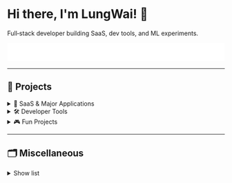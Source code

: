 # Hi there, I'm LungWai! 👋

Full‑stack developer building SaaS, dev tools, and ML experiments.

<p align="center">
  <img src="./assets/typing.svg" alt="Typing SVG"/>
</p>

---

## 🧭 Projects

<details>
  <summary>🚀 SaaS & Major Applications</summary>
  <br/>
  <details>
    <summary>✅ Completed</summary>
    <br/>
    <table style="table-layout: fixed; width: 100%;">
      <colgroup>
        <col style="width: 45%;">
        <col style="width: 15%;">
        <col style="width: 20%;">
        <col style="width: 20%;">
      </colgroup>
      <thead>
        <tr>
          <th align="left">Project</th>
          <th align="left">Visibility</th>
          <th align="left">Deployment</th>
          <th align="left">Description</th>
        </tr>
      </thead>
      <tbody>
        <!-- GENERATED: SAAS_COMPLETED START (edit in LungWai/projects.json) -->
        <tr><td><a href="https://github.com/LungWai/Githubuilder"><strong>Githubuilder</strong></a></td><td>🌐 Public</td><td><a href="www.githubuilder.com">site</a></td><td>An automated platform that streamlines repository creation and profile building</td></tr>
        <tr><td><a href="https://github.com/LungWai/sw128lab"><strong>sw128lab</strong></a></td><td>🌐 Public</td><td><a href="None">site</a></td><td>1</td></tr>
        <tr><td><a href="https://github.com/LungWai/1000-saas"><strong>1000-saas</strong></a></td><td>🌐 Public</td><td><a href="None">site</a></td><td>—</td></tr>
        <tr><td><a href="https://github.com/LungWai/qrgen"><strong>qrgen</strong></a></td><td>🌐 Public</td><td><a href="None">site</a></td><td>—</td></tr>
        <tr><td><a href="https://github.com/LungWai/EarningFast"><strong>EarningFast</strong></a></td><td>🌐 Public</td><td><a href="None">site</a></td><td>1</td></tr>
        <tr><td><a href="https://github.com/LungWai/outputCursorExtensionv2"><strong>outputCursorExtensionv2</strong></a></td><td>🌐 Public</td><td><a href="None">site</a></td><td>—</td></tr>
        <!-- GENERATED: SAAS_COMPLETED END -->
      </tbody>
    </table>
  </details>
  <details>
    <summary>🚧 In Progress</summary>
    <br/>
    <table style="table-layout: fixed; width: 100%;">
      <colgroup>
        <col style="width: 45%;">
        <col style="width: 15%;">
        <col style="width: 20%;">
        <col style="width: 20%;">
      </colgroup>
      <thead>
        <tr>
          <th align="left">Project</th>
          <th align="left">Visibility</th>
          <th align="left">Deployment</th>
          <th align="left">Description</th>
        </tr>
      </thead>
          <tbody>
      <!-- GENERATED: SAAS_IN_PROGRESS START (edit in LungWai/projects.json) -->
        <tr><td><a href="https://github.com/LungWai/easystatement"><strong>easystatement</strong></a></td><td>🌐 Public</td><td><a href="None">site</a></td><td>—</td></tr>
        <tr><td><a href="https://github.com/LungWai/salary-estimator"><strong>salary-estimator</strong></a></td><td>🌐 Public</td><td><a href="None">site</a></td><td>—</td></tr>
        <tr><td><a href="https://github.com/LungWai/mcp-notification-server"><strong>mcp-notification-server</strong></a></td><td>🌐 Public</td><td><a href="None">site</a></td><td>—</td></tr>
        <tr><td><a href="https://github.com/LungWai/winpreview"><strong>winpreview</strong></a></td><td>🌐 Public</td><td><a href="None">site</a></td><td>—</td></tr>
        <tr><td><a href="https://github.com/LungWai/trendSite2"><strong>trendSite2</strong></a></td><td>🌐 Public</td><td><a href="None">site</a></td><td>—</td></tr>
        <tr><td><a href="https://github.com/LungWai/mcpfast"><strong>mcpfast</strong></a></td><td>🌐 Public</td><td><a href="None">site</a></td><td>—</td></tr>
        <tr><td><a href="https://github.com/LungWai/draw-and-guess"><strong>draw-and-guess</strong></a></td><td>🌐 Public</td><td><a href="None">site</a></td><td>—</td></tr>
        <tr><td><a href="https://github.com/LungWai/memecoinfast"><strong>memecoinfast</strong></a></td><td>🌐 Public</td><td><a href="None">site</a></td><td>—</td></tr>
        <tr><td><a href="https://github.com/LungWai/sideView2"><strong>sideView2</strong></a></td><td>🌐 Public</td><td><a href="None">site</a></td><td>—</td></tr>
        <tr><td><a href="https://github.com/LungWai/personalprompt"><strong>personalprompt</strong></a></td><td>🌐 Public</td><td><a href="None">site</a></td><td>—</td></tr>
        <tr><td><a href="https://github.com/LungWai/simple-licensing-module"><strong>simple-licensing-module</strong></a></td><td>🌐 Public</td><td><a href="None">site</a></td><td>—</td></tr>
        <tr><td><a href="https://github.com/LungWai/project-bolt-flood-puzzle"><strong>project-bolt-flood-puzzle</strong></a></td><td>🌐 Public</td><td><a href="None">site</a></td><td>—</td></tr>
        <tr><td><a href="https://github.com/LungWai/project-bolt-aiImageDetector"><strong>project-bolt-aiImageDetector</strong></a></td><td>🌐 Public</td><td><a href="None">site</a></td><td>—</td></tr>
        <tr><td><a href="https://github.com/LungWai/ChatAppTemplate"><strong>ChatAppTemplate</strong></a></td><td>🌐 Public</td><td><a href="None">site</a></td><td>—</td></tr>
        <!-- GENERATED: SAAS_IN_PROGRESS END -->
    </tbody>
    </table>
  </details>
</details>

<details>
  <summary>🛠️ Developer Tools</summary>
  <br/>
  <table style="table-layout: fixed; width: 100%;">
    <colgroup>
      <col style="width: 45%;">
      <col style="width: 15%;">
      <col style="width: 20%;">
      <col style="width: 20%;">
    </colgroup>
    <thead>
      <tr>
        <th align="left">Project</th>
        <th align="left">Visibility</th>
        <th align="left">Deployment</th>
        <th align="left">Description</th>
      </tr>
    </thead>
    <tbody>
      <!-- GENERATED: DEV_TOOLS START (edit in LungWai/projects.json) -->
        <tr><td><a href="https://github.com/LungWai/jobfinder"><strong>jobfinder</strong></a></td><td>🌐 Public</td><td><a href="None">site</a></td><td>—</td></tr>
        <tr><td><a href="https://github.com/LungWai/rclone"><strong>rclone</strong></a></td><td>🌐 Public</td><td><a href="None">site</a></td><td>—</td></tr>
        <tr><td><a href="https://github.com/LungWai/vm-tools"><strong>vm-tools</strong></a></td><td>🌐 Public</td><td><a href="None">site</a></td><td>—</td></tr>
        <tr><td><a href="https://github.com/LungWai/2FAuth"><strong>2FAuth</strong></a></td><td>🌐 Public</td><td><a href="None">site</a></td><td>—</td></tr>
        <tr><td><a href="https://github.com/LungWai/userscript-series"><strong>userscript-series</strong></a></td><td>🌐 Public</td><td><a href="None">site</a></td><td>—</td></tr>
        <tr><td><a href="https://github.com/LungWai/L2do-export"><strong>L2do-export</strong></a></td><td>🌐 Public</td><td><a href="None">site</a></td><td>—</td></tr>
        <tr><td><a href="https://github.com/LungWai/tgcrawl"><strong>tgcrawl</strong></a></td><td>🌐 Public</td><td><a href="None">site</a></td><td>—</td></tr>
        <tr><td><a href="https://github.com/LungWai/datastruct-visualizer"><strong>datastruct-visualizer</strong></a></td><td>🌐 Public</td><td><a href="None">site</a></td><td>—</td></tr>
        <tr><td><a href="https://github.com/LungWai/markdown2webpage"><strong>markdown2webpage</strong></a></td><td>🌐 Public</td><td><a href="None">site</a></td><td>—</td></tr>
        <tr><td><a href="https://github.com/LungWai/boltnew2api"><strong>boltnew2api</strong></a></td><td>🌐 Public</td><td><a href="None">site</a></td><td>—</td></tr>
        <tr><td><a href="https://github.com/LungWai/OutlookManager"><strong>OutlookManager</strong></a></td><td>🌐 Public</td><td><a href="None">site</a></td><td>—</td></tr>
        <tr><td><a href="https://github.com/LungWai/new-api"><strong>new-api</strong></a></td><td>🌐 Public</td><td><a href="None">site</a></td><td>—</td></tr>
        <tr><td><a href="https://github.com/LungWai/gemini-balance"><strong>gemini-balance</strong></a></td><td>🌐 Public</td><td><a href="None">site</a></td><td>—</td></tr>
        <tr><td><a href="https://github.com/LungWai/Song-downloader"><strong>Song-downloader</strong></a></td><td>🌐 Public</td><td><a href="None">site</a></td><td>—</td></tr>
        <tr><td><a href="https://github.com/LungWai/youtubeDL"><strong>youtubeDL</strong></a></td><td>🌐 Public</td><td><a href="None">site</a></td><td>—</td></tr>
        <!-- GENERATED: DEV_TOOLS END -->
    </tbody>
  </table>
</details>

<details>
  <summary>🎮 Fun Projects</summary>
  <br/>
  <table style="table-layout: fixed; width: 100%;">
    <colgroup>
      <col style="width: 45%;">
      <col style="width: 15%;">
      <col style="width: 20%;">
      <col style="width: 20%;">
    </colgroup>
    <thead>
      <tr>
        <th align="left">Project</th>
        <th align="left">Visibility</th>
        <th align="left">Deployment</th>
        <th align="left">Description</th>
      </tr>
    </thead>
    <tbody>
      <!-- GENERATED: FUN_PROJECTS START (edit in LungWai/projects.json) -->
        <tr><td><a href="https://github.com/LungWai/Love-letter"><strong>Love-letter</strong></a></td><td>🌐 Public</td><td><a href="None">site</a></td><td>—</td></tr>
        <tr><td><a href="https://github.com/LungWai/vid-promptor"><strong>vid-promptor</strong></a></td><td>🌐 Public</td><td><a href="None">site</a></td><td>—</td></tr>
        <tr><td><a href="https://github.com/LungWai/userscript2extension"><strong>userscript2extension</strong></a></td><td>🌐 Public</td><td><a href="None">site</a></td><td>—</td></tr>
        <tr><td><a href="https://github.com/LungWai/cloth-sell"><strong>cloth-sell</strong></a></td><td>🌐 Public</td><td><a href="None">site</a></td><td>—</td></tr>
        <tr><td><a href="None"><strong>indi-selling-large</strong></a></td><td>🔒 Private</td><td><a href="None">site</a></td><td>—</td></tr>
        <tr><td><a href="https://github.com/LungWai/ngo-site"><strong>ngo-site</strong></a></td><td>🌐 Public</td><td><a href="None">site</a></td><td>—</td></tr>
        <tr><td><a href="https://github.com/LungWai/llm-poison"><strong>llm-poison</strong></a></td><td>🌐 Public</td><td><a href="None">site</a></td><td>—</td></tr>
        <tr><td><a href="https://github.com/LungWai/debridDownloader"><strong>debridDownloader</strong></a></td><td>🌐 Public</td><td><a href="None">site</a></td><td>—</td></tr>
        <!-- GENERATED: FUN_PROJECTS END -->
    </tbody>
  </table>
</details>

---

## 🗂️ Miscellaneous

<details>
  <summary>Show list</summary>
  <br/>
  <ul>
    <li><a href="https://github.com/LungWai/rclone"><strong>rclone</strong></a> 🌐</li>
    <li><a href="https://github.com/LungWai/nerfies"><strong>nerfies</strong></a> 🌐</li>
    <li><a href="https://github.com/LungWai/LungWai"><strong>LungWai</strong></a></li>
    <li><a href="https://github.com/LungWai/vite-react"><strong>vite-react</strong></a></li>
    <li><a href="https://github.com/LungWai/vibecode-video-material"><strong>vibecode-video-material</strong></a></li>
    <li><a href="https://github.com/LungWai/option-video-raw"><strong>option-video-raw</strong></a></li>
    <li><a href="https://github.com/LungWai/clove"><strong>clove</strong></a></li>
    <li><a href="https://github.com/LungWai/tempe"><strong>tempe</strong></a></li>
    <li><a href="https://github.com/LungWai/cdk"><strong>cdk</strong></a></li>
    <li><a href="https://github.com/LungWai/profileTemplate"><strong>profileTemplate</strong></a></li>
    <li><a href="https://github.com/LungWai/minecraft-mcp"><strong>minecraft-mcp</strong></a> 🌐</li>
    <li><a href="https://github.com/LungWai/audiopipe"><strong>audiopipe</strong></a></li>
    <li><a href="https://github.com/LungWai/SuperClaude"><strong>SuperClaude</strong></a> 🌐</li>
    <li><a href="https://github.com/LungWai/tgService"><strong>tgService</strong></a></li>
    <li><a href="https://github.com/LungWai/avatarfast"><strong>avatarfast</strong></a></li>
    <li><a href="https://github.com/LungWai/futu-bot"><strong>futu-bot</strong></a></li>
    <li><a href="https://github.com/LungWai/gemini-playground"><strong>gemini-playground</strong></a></li>
    <li><a href="https://github.com/LungWai/video2txt"><strong>video2txt</strong></a> 🌐</li>
    <li><a href="https://github.com/LungWai/trademark_fake_api"><strong>trademark_fake_api</strong></a> 🌐</li>
    <li><a href="https://github.com/LungWai/trademark_advisory_ui"><strong>trademark_advisory_ui</strong></a> 🌐</li>
    <li><a href="https://github.com/LungWai/telegramPlayground"><strong>telegramPlayground</strong></a> 🌐</li>
    <li><a href="https://github.com/LungWai/Trademark_re"><strong>Trademark_re</strong></a> 🌐</li>
    <li><a href="https://github.com/LungWai/TrademarkSpider"><strong>TrademarkSpider</strong></a> 🌐</li>
    <li><a href="https://github.com/LungWai/TrademarkLandingPage"><strong>TrademarkLandingPage</strong></a> 🌐</li>
    <li><a href="https://github.com/LungWai/MarkSixVisualization"><strong>MarkSixVisualization</strong></a> 🌐</li>
    <li><a href="https://github.com/LungWai/GitHub_Graph"><strong>GitHub_Graph</strong></a> 🌐</li>
    <li><a href="https://github.com/LungWai/AnalyticStock"><strong>AnalyticStock</strong></a> 🌐</li>
    <li><a href="https://github.com/LungWai/Trademark_re_reserve"><strong>Trademark_re_reserve</strong></a> 🌐</li>
    <li><a href="https://github.com/LungWai/fileTransfer"><strong>fileTransfer</strong></a> 🌐</li>
    <li><a href="https://github.com/LungWai/Trademark_data_processing"><strong>Trademark_data_processing</strong></a> 🌐</li>
    <li><a href="https://github.com/LungWai/udemy_streamlit"><strong>udemy_streamlit</strong></a> 🌐</li>
    <li><a href="https://github.com/LungWai/TextDigestor_obs"><strong>TextDigestor_obs</strong></a> 🌐</li>
    <li><a href="https://github.com/LungWai/telegram_media_downloader"><strong>telegram_media_downloader</strong></a> 🌐</li>
    <li><a href="https://github.com/LungWai/perfect"><strong>perfect</strong></a> 🌐</li>
    <li><a href="https://github.com/LungWai/telegram-analysis"><strong>telegram-analysis</strong></a> 🌐</li>
  </ul>
</details>